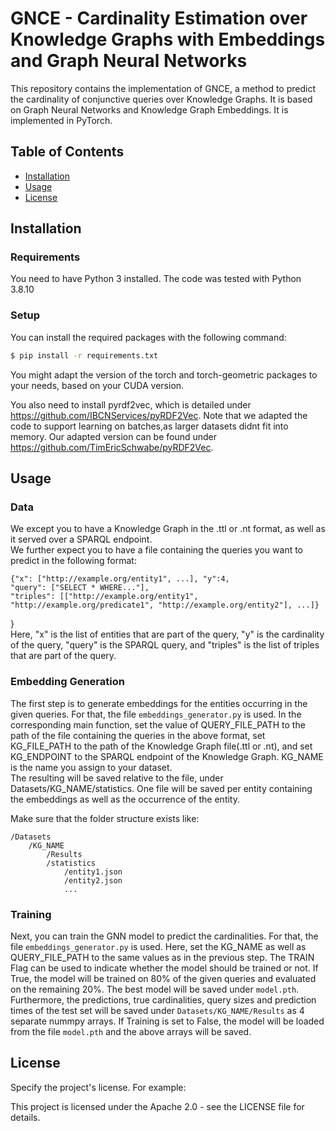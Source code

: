 # GNCE - Cardinality Estimation over Knowledge Graphs with Embeddings and Graph Neural Networks

This repository contains the implementation of GNCE, a method to predict the cardinality
of conjunctive queries over Knowledge Graphs. It is based on Graph Neural Networks
and Knowledge Graph Embeddings. It is implemented in PyTorch. 

## Table of Contents

- [Installation](#installation)
- [Usage](#usage)
- [License](#license)

## Installation

### Requirements

You need to have Python 3 installed. The code was tested with Python 3.8.10

### Setup

You can install the required packages with the following command:

```sh
$ pip install -r requirements.txt
```
You might adapt the version of the torch and torch-geometric packages to your needs,
based on your CUDA version.

You also need to install pyrdf2vec, which is detailed under https://github.com/IBCNServices/pyRDF2Vec. Note that
we adapted the code to support learning on batches,as larger datasets didnt fit into memory.
Our adapted version can be found under https://github.com/TimEricSchwabe/pyRDF2Vec.

## Usage

### Data
We except you to have a Knowledge Graph in the .ttl or .nt format, as well as
it served over a SPARQL endpoint. <br>
We further expect you to have a file containing the queries you want to predict in
the following format:
```
{"x": ["http://example.org/entity1", ...], "y":4, 
"query": ["SELECT * WHERE..."], 
"triples": [["http://example.org/entity1", "http://example.org/predicate1", "http://example.org/entity2"], ...]}
```
}
<br>
Here, "x" is the list of entities that are part of the query, "y" is the cardinality of the query,
"query" is the SPARQL query, and "triples" is the list of triples that are part of the query.<br>


### Embedding Generation
The first step is to generate embeddings for the entities occurring in the given queries.
For that, the file `embeddings_generator.py` is used. In the corresponding
main function, set the value of QUERY_FILE_PATH to the path of the file containing the queries
in the above format, set KG_FILE_PATH to the path of the Knowledge Graph file(.ttl or .nt), 
and set KG_ENDPOINT to the SPARQL endpoint of the Knowledge Graph. KG_NAME is the name you 
assign to your dataset. <br>
The resulting will be saved relative to the file,
under Datasets/KG_NAME/statistics. One file will be saved per entity containing the embeddings
as well as the occurrence of the entity. <br>

Make sure that the folder structure exists like:
```
/Datasets
    /KG_NAME
        /Results
        /statistics
            /entity1.json
            /entity2.json
            ...
```

### Training

Next, you can train the GNN model to predict the cardinalities. 
For that, the file `embeddings_generator.py` is used.
Here, set the KG_NAME as well as QUERY_FILE_PATH to the same values as in the previous step.
The TRAIN Flag can be used to indicate whether the model should be trained or not. If True,
the model will be trained on 80% of the given queries and evaluated on the remaining 20%. 
The best model will be saved under ```model.pth```. Furthermore,
the predictions, true cardinalities, query sizes and prediction times of the test set
will be saved under
```Datasets/KG_NAME/Results``` as 4 separate nummpy arrays.
If Training is set to False, the model will be loaded from the file ```model.pth``` and
the above arrays will be saved. 


## License
Specify the project's license. For example:

This project is licensed under the Apache 2.0 - see the LICENSE file for details.

